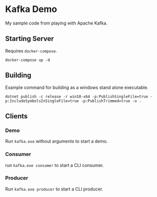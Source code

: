 # Kafka Demo

My sample code from playing with Apache Kafka.

## Starting Server

Requires `docker-compose`.

`docker-compose up -d`

## Building

Example command for building as a windows stand alone executable.

~~~
dotnet publish -c release -r win10-x64 -p:PublishSingleFile=true -p:IncludeSymbolsInSingleFile=true -p:PublishTrimmed=true -o .
~~~

## Clients
 
### Demo

Run `kafka.exe` without arguments to start a demo.

### Consumer

run `kafka.exe consumer` to start a CLI consumer.

### Producer

Run `kafka.exe producer` to start a CLI producer.
